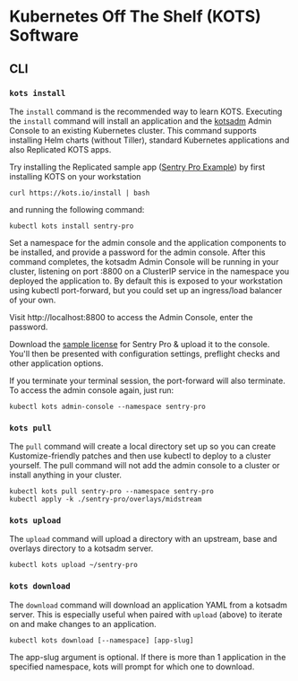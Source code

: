 # Kubernetes Off The Shelf (KOTS) Software

## CLI

### `kots install`
The `install` command is the recommended way to learn KOTS. Executing the `install` command will install an application and the [kotsadm](https://github.com/replicatedhq/kotsadm) Admin Console to an existing Kubernetes cluster. This command supports installing Helm charts (without Tiller), standard Kubernetes applications and also Replicated KOTS apps.

Try installing the Replicated sample app ([Sentry Pro Example](https://github.com/replicatedhq/kots-sentry/)) by first installing KOTS on your workstation
```
curl https://kots.io/install | bash
```

and running the following command:
```
kubectl kots install sentry-pro
```

Set a namespace for the admin console and the application components to be installed, and provide a password for the admin console. After this command completes, the kotsadm Admin Console will be running in your cluster, listening on port :8800 on a ClusterIP service in the namespace you deployed the application to. By default this is exposed to your workstation using kubectl port-forward, but you could set up an ingress/load balancer of your own.

Visit http://localhost:8800 to access the Admin Console, enter the password.

Download the [sample license](https://kots.io/sample-license) for Sentry Pro & upload it to the console. You'll then be presented with configuration settings, preflight checks and other application options.

If you terminate your terminal session, the port-forward will also terminate. To access the admin console again, just run:
```
kubectl kots admin-console --namespace sentry-pro
```


### `kots pull`
The `pull` command will create a local directory set up so you can create Kustomize-friendly patches and then use kubectl to deploy to a cluster yourself. The pull command will not add the admin console to a cluster or install anything in your cluster.

```
kubectl kots pull sentry-pro --namespace sentry-pro
kubectl apply -k ./sentry-pro/overlays/midstream
```

### `kots upload`
The `upload` command will upload a directory with an upstream, base and overlays directory to a kotsadm server.

```
kubectl kots upload ~/sentry-pro
```

### `kots download`
The `download` command will download an application YAML from a kotsadm server. This is especially useful when paired with `upload` (above) to iterate on and make changes to an application.

```
kubectl kots download [--namespace] [app-slug]
```

The app-slug argument is optional. If there is more than 1 application in the specified namespace, kots will prompt for which one to download.

